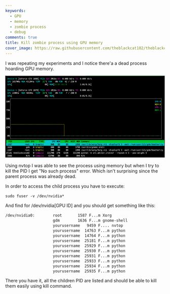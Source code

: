 ```yaml
---
keywords:
  - GPU
  - memory
  - zombie process
  - debug
comments: true
title: Kill zombie process using GPU memory 
cover_image: https://raw.githubusercontent.com/theblackcat102/theblackcat102.github.io/master/images/nvtop_snapshot.png
---
```


I was repeating my experiments and I notice there'a a dead process hoarding GPU memory.

![](https://raw.githubusercontent.com/theblackcat102/theblackcat102.github.io/master/images/nvtop_snapshot.png)

Using nvtop I was able to see the process using memory but when I try to kill the PID I get "No such process" error. Which isn't surprising since the parent process was already dead.

In order to access the child process you have to execute:

```
sudo fuser -v /dev/nvidia*
```

And find for /dev/nvidia[GPU ID] and you should get something like this:

```
/dev/nvidia0:        root       1587 F...m Xorg
                     gdm        1636 F...m gnome-shell
                     yourusername   9459 F.... nvtop
                     yourusername  14763 F...m python
                     yourusername  14764 F...m python
                     yourusername  25181 F...m python
                     yourusername  25929 F...m python
                     yourusername  25930 F...m python
                     yourusername  25931 F...m python
                     yourusername  25933 F...m python
                     yourusername  25934 F...m python
                     yourusername  25935 F...m python
```

There you have it, all the children PID are listed and should be able to kill them easily using kill command.

